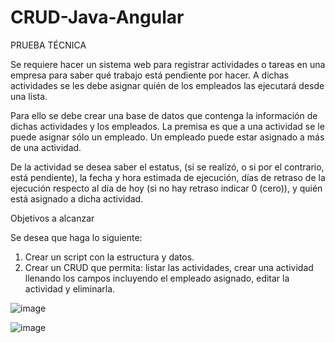 # CRUD-Java-Angular

PRUEBA TÉCNICA

Se requiere hacer un sistema web para registrar actividades o tareas en una empresa para saber qué trabajo está pendiente por hacer. A dichas actividades se les debe asignar quién de los empleados las ejecutará desde una lista.

Para ello se debe crear una base de datos que contenga la información de dichas actividades y los empleados. La premisa es que a una actividad se le puede asignar sólo un empleado. Un empleado puede estar asignado a más de una actividad.

De la actividad se desea saber el estatus, (si se realizó, o si por el contrario, está pendiente), la fecha y hora estimada de ejecución, días de retraso de la ejecución respecto al día de hoy (si no hay retraso indicar 0 (cero)), y quién está asignado a dicha actividad.


Objetivos a alcanzar

Se desea que haga lo siguiente:

1.	Crear un script con la estructura y datos.
2.	Crear un CRUD que permita: listar las actividades, crear una actividad llenando los campos incluyendo el empleado asignado, editar la actividad y eliminarla.

![image](https://user-images.githubusercontent.com/44630882/125553300-fe3e9a67-2fcc-4360-ba25-3c73a7436758.png)

![image](https://user-images.githubusercontent.com/44630882/125628804-e9499e25-c493-4782-abe9-8c4aa69cdca6.png)





